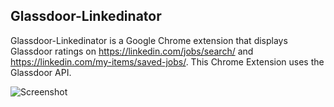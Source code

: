 ## Glassdoor-Linkedinator
Glassdoor-Linkedinator is a Google Chrome extension that displays Glassdoor ratings on https://linkedin.com/jobs/search/ and https://linkedin.com/my-items/saved-jobs/. This Chrome Extension uses the Glassdoor API. 

[Glassdoor API]:http://www.glassdoor.com/api/index.htm

![Screenshot](https://i.imgur.com/hOWuwC2.jpg?1)
